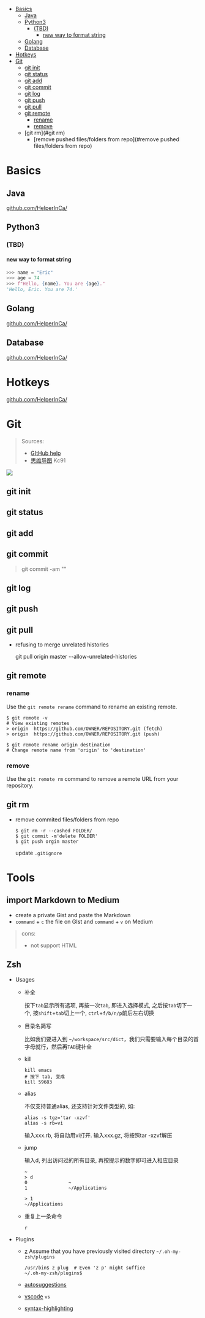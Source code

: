 - [Basics](#basics)
  * [Java](#java)
  * [Python3](#python3)
    + [(TBD)](#-tbd-)
      - [new way to format string](#new-way-to-format-string)
  * [Golang](#golang)
  * [Database](#database)
- [Hotkeys](#hotkeys)
- [Git](#git)
  * [git init](#git-init)
  * [git status](#git-status)
  * [git add](#git-add)
  * [git commit](#git-commit)
  * [git log](#git-log)
  * [git push](#git-push)
  * [git pull](#git-pull)
  * [git remote](#git-remote)
    + [rename](#rename)
    + [remove](#remove)
  * [git rm](#git rm)
    - [remove pushed files/folders from repo](#remove pushed files/folders from repo)

# Basics

## Java

[github.com/HelperInCa/](https://github.com/HelperInCa/notes/blob/master/older/Java%20basic.md)

## Python3

### (TBD)

#### new way to format string

```python
>>> name = "Eric"
>>> age = 74
>>> f"Hello, {name}. You are {age}."
'Hello, Eric. You are 74.'
```



## Golang

[github.com/HelperInCa/](https://github.com/HelperInCa/notes/blob/master/older/Golang%20basics.md)

## Database

[github.com/HelperInCa/](https://github.com/HelperInCa/notes/blob/master/older/Database.md)





# Hotkeys

[github.com/HelperInCa/](https://github.com/HelperInCa/notes/blob/master/older/hotkey.md)



# Git

> Sources:
>
> - [GItHub help](https://help.github.com/en/github)
> - [思维导图](https://www.processon.com/view/link/5e9ce3fa5653bb6efc5b3b1b) Kc91

![](https://ipic-1300911741.cos.na-siliconvalley.myqcloud.com/2020-04-19-233217.jpg)

## git init

## git status

## git add

## git commit

> git commit -am "<message>"

## git log

## git push

## git pull

- refusing to merge unrelated histories

  git pull origin master --allow-unrelated-histories

## git remote

### rename

Use the `git remote rename` command to rename an existing remote.

```shell
$ git remote -v
# View existing remotes
> origin  https://github.com/OWNER/REPOSITORY.git (fetch)
> origin  https://github.com/OWNER/REPOSITORY.git (push)

$ git remote rename origin destination
# Change remote name from 'origin' to 'destination'
```

### remove

Use the `git remote rm` command to remove a remote URL from your repository.

## git rm

- remove commited files/folders from repo

  ```shell
  $ git rm -r --cashed FOLDER/
  $ git commit -m'delete FOLDER'
  $ git push orgin master
  ```

  update `.gitignore`




# Tools

## import Markdown to Medium

- create a private Gist and paste the Markdown
- `command` + `c` the file on GIst and `command` + `v` on Medium

> cons:
>
> - not support HTML

## Zsh

- Usages

  - 补全

    按下`tab`显示所有选项, 再按一次`tab`, 即进入选择模式, 之后按`tab`切下一个, 按`shift`+`tab`切上一个, `ctrl`+`f/b/n/p`前后左右切换

  - 目录名简写

    比如我们要进入到 `~/workspace/src/dict`，我们只需要输入每个目录的首字母就行，然后再`TAB`键补全

  - kill

    ```shell
    kill emacs
    # 按下 tab, 变成
    kill 59683
    ```

  - alias

    不仅支持普通alias, 还支持针对文件类型的, 如:

    ```shell
    alias -s tgz='tar -xzvf'
    alias -s rb=vi
    ```

    输入xxx.rb, 将自动用vi打开. 输入xxx.gz, 将按照tar -xzvf解压

  - jump

    输入d, 列出访问过的所有目录, 再按提示的数字即可进入相应目录

    ```shell
    ~
    > d
    0				~
    1				~/Applications
    
    > 1
    ~/Applications
    ```

  - 重复上一条命令

    ```shell
    r
    ```

    

- Plugins
  - [z](https://github.com/ohmyzsh/ohmyzsh/tree/master/plugins/z)
    Assume that you have previously visited directory `~/.oh-my-zsh/plugins`

    ```shell
    /usr/bin$ z plug  # Even 'z p' might suffice
    ~/.oh-my-zsh/plugins$
    ```

  - [autosuggestions](https://github.com/zsh-users/zsh-autosuggestions)

  - [vscode](https://github.com/ohmyzsh/ohmyzsh/tree/master/plugins/vscode)
    `vs`

  - [syntax-highlighting](https://github.com/zsh-users/zsh-syntax-highlighting)

  

